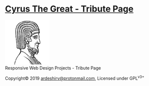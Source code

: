# <a target="_blank" href="https://ardeshirv.github.io/CyrusTheGreat/">Cyrus The Great - Tribute Page</a>
<a target="_blank" href="https://ardeshirv.github.io/CyrusTheGreat/">
  <img src="https://github.com/ArdeshirV/CyrusTheGreat/blob/master/img/CyrusTheGreat.png" alt="Cyrus The Great">
</a>
<br/>
Responsive Web Design Projects - Tribute Page
<p>
  Copyright&copy; 2019 <a href="mailto:ardeshirv@protonmail.com" alt="email">ardeshirv@protonmail.com</a>, Licensed under GPL<sup>v3+</sup>
<p/>
